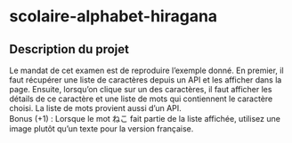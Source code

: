 # scolaire-alphabet-hiragana

## Description du projet
Le mandat de cet examen est de reproduire l’exemple donné. En premier, il faut récupérer une liste de caractères depuis un API et les afficher dans la page. Ensuite, lorsqu’on clique sur un des caractères, il faut afficher les détails de ce caractère et une liste de mots qui contiennent le caractère choisi. La liste de mots provient aussi d’un API.  
Bonus (+1) : Lorsque le mot ねこ fait partie de la liste affichée, utilisez une image plutôt qu’un texte pour la version française.
